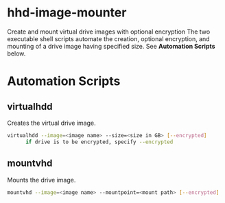# hhd-image-mounter
Create and mount virtual drive images with optional encryption
The two executable shell scripts automate the creation, optional encryption, and mounting of a drive image having specified size. See **Automation Scripts** below.

# Automation Scripts

## virtualhdd

Creates the virtual drive image.

```bash
virtualhdd --image=<image name> --size=<size in GB> [--encrypted]
      if drive is to be encrypted, specify --encrypted
```

## mountvhd

Mounts the drive image.

```bash
mountvhd --image=<image name> --mountpoint=<mount path> [--encrypted]
```

